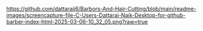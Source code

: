 https://github.com/dattarajj6/Barbors-And-Hair-Cutting/blob/main/readme-images/screencapture-file-C-Users-Dattaraj-Naik-Desktop-for-github-barber-index-html-2025-03-06-10_32_05.png?raw=true
